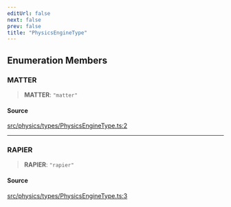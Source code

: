 ```yaml
---
editUrl: false
next: false
prev: false
title: "PhysicsEngineType"
---
```


## Enumeration Members

### MATTER

> **MATTER**: `"matter"`

#### Source

[src/physics/types/PhysicsEngineType.ts:2](https://github.com/relishinc/dill-pixel/blob/543438455c9a47928084300159416186c2aa1095/src/physics/types/PhysicsEngineType.ts#L2)

***

### RAPIER

> **RAPIER**: `"rapier"`

#### Source

[src/physics/types/PhysicsEngineType.ts:3](https://github.com/relishinc/dill-pixel/blob/543438455c9a47928084300159416186c2aa1095/src/physics/types/PhysicsEngineType.ts#L3)
